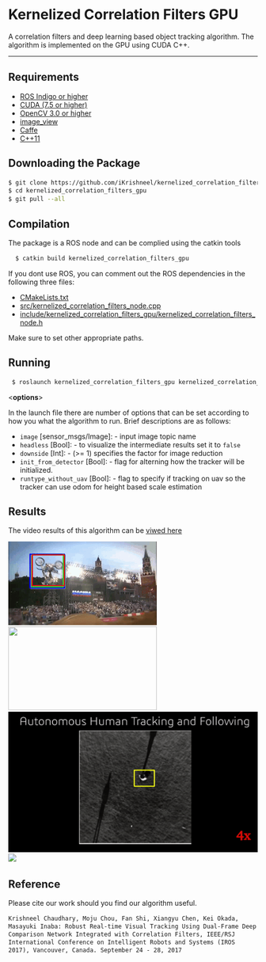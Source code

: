 Kernelized Correlation Filters GPU
====================================
A correlation filters and deep learning based object tracking algorithm. The algorithm is implemented on the GPU using CUDA C++. 

------------

Requirements
------------
- [ROS Indigo or higher](http://wiki.ros.org/kinetic)
- [CUDA (7.5 or higher)](https://developer.nvidia.com/cuda-downloads)
- [OpenCV 3.0 or higher](https://github.com/opencv/opencv)
- [image_view](https://github.com/ros-perception/image_pipeline)
- [Caffe](https://github.com/BVLC/caffe) 
- [C++11](https://en.wikipedia.org/wiki/C%2B%2B11)

Downloading the Package
------------
```bash
$ git clone https://github.com/iKrishneel/kernelized_correlation_filters_gpu.git
$ cd kernelized_correlation_filters_gpu
$ git pull --all
```

Compilation
------------
The package is a ROS node and can be complied using the catkin tools
```bash
  $ catkin build kernelized_correlation_filters_gpu
```

If you dont use ROS, you can comment out the ROS dependencies in the following three files: 
- [CMakeLists.txt](https://github.com/iKrishneel/kernelized_correlation_filters_gpu/blob/master/CMakeLists.txt)
- [src/kernelized_correlation_filters_node.cpp](https://github.com/iKrishneel/kernelized_correlation_filters_gpu/blob/master/src/kernelized_correlation_filters_node.cpp)
- [include/kernelized_correlation_filters_gpu/kernelized_correlation_filters_node.h](https://github.com/iKrishneel/kernelized_correlation_filters_gpu/blob/master/include/kernelized_correlation_filters_gpu/kernelized_correlation_filters_node.h)

Make sure to set other appropriate paths.

Running
------------
```bash
 $ roslaunch kernelized_correlation_filters_gpu kernelized_correlation_filters_gpu.launch <options>
```
<**options**>

In the launch file there are number of options that can be set according to how you what the algorithm to run. Brief descriptions are as follows:
  - `image` [sensor_msgs/Image]: - input image topic name
  - `headless` [Bool]:  - to visualize the intermediate results set it to `false`
  - `downside` [Int]: - (>= 1) specifies the factor for image reduction
  - `init_from_detector` [Bool]: - flag for alterning how the tracker will be initialized.
  - `runtype_without_uav` [Bool]: - flag to specify if tracking on uav so the tracker can use odom for height based scale estimation


Results
------------
The video results of this algorithm can be [viwed here](https://drive.google.com/drive/folders/1owpZppROkzcVwQ6uguLHjkqmszy1XNBB?usp=sharing)

![](data/motocross.gif)
<img src="data/mbzirc_rc.gif" width="300" height="169" />
![](data/mbzirc_human.gif)
![](data/mbzirc_rc.gif)

Reference
------------
Please cite our work should you find our algorithm useful.
```
Krishneel Chaudhary, Moju Chou, Fan Shi, Xiangyu Chen, Kei Okada, Masayuki Inaba: Robust Real-time Visual Tracking Using Dual-Frame Deep Comparison Network Integrated with Correlation Filters, IEEE/RSJ International Conference on Intelligent Robots and Systems (IROS 2017), Vancouver, Canada. September 24 - 28, 2017

```


